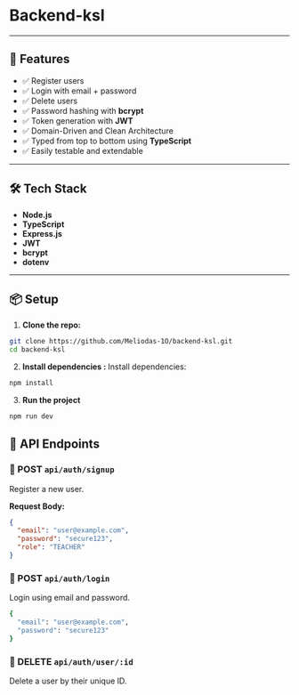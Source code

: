 # Backend-ksl

---

## 🚀 Features

- ✅ Register users
- ✅ Login with email + password
- ✅ Delete users
- ✅ Password hashing with **bcrypt**
- ✅ Token generation with **JWT**
- ✅ Domain-Driven and Clean Architecture
- ✅ Typed from top to bottom using **TypeScript**
- ✅ Easily testable and extendable

---

## 🛠 Tech Stack

- **Node.js**
- **TypeScript**
- **Express.js**
- **JWT**
- **bcrypt**
- **dotenv**

---

## 📦 Setup

1. **Clone the repo:**

```bash
git clone https://github.com/Meliodas-1O/backend-ksl.git
cd backend-ksl
```

2. **Install dependencies :**
   Install dependencies:

```bash
npm install
```

3. **Run the project**

```bash
npm run dev
```

## 🧪 API Endpoints

### 🔹 POST `api/auth/signup`

Register a new user.

**Request Body:**

```json
{
  "email": "user@example.com",
  "password": "secure123",
  "role": "TEACHER"
}
```

### 🔹 POST `api/auth/login`

Login using email and password.

```bash
{
  "email": "user@example.com",
  "password": "secure123"
}
```

### 🔹 DELETE `api/auth/user/:id`

Delete a user by their unique ID.
